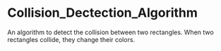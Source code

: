 # Collision_Dectection_Algorithm
An algorithm to detect the collision between two rectangles. When two rectangles collide, they change their colors.

